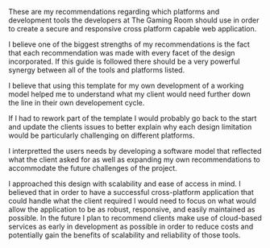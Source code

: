 These are my recommendations regarding which platforms and development tools the developers at The Gaming Room should use in order to create a secure and responsive cross platform capable web application.

I believe one of the biggest strengths of my recommendations is the fact that each recommendation was made with every facet of the design incorporated. If this guide is followed there should be a very powerful synergy between all of the tools and platforms listed.

I believe that using this template for my own development of a working model helped me to understand what my client would need further down the line in their own developement cycle.

If I had to rework part of the template I would probably go back to the start and update the clients issues to better explain why each design limitation would be particularly challenging on different platforms.

I interpretted the users needs by developing a software model that reflected what the client asked for as well as expanding my own recommendations to accommodate the future challenges of the project.

I approached this design with scalability and ease of access in mind. I believed that in order to have a successful cross-platform application that could handle what the client required I would need to focus on what would allow the application to be as robust, responsive, and easily maintained as possible. In the future I plan to recommend clients make use of cloud-based services as early in development as possible in order to reduce costs and potentially gain the benefits of scalability and reliability of those tools.
